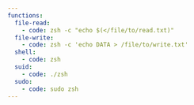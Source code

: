 ```yaml
---
functions:
  file-read:
    - code: zsh -c "echo $(</file/to/read.txt)"
  file-write:
    - code: zsh -c 'echo DATA > /file/to/write.txt'
  shell:
    - code: zsh
  suid:
    - code: ./zsh
  sudo:
    - code: sudo zsh
---
```

